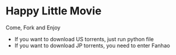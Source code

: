 # Happy Little Movie

Come, Fork and Enjoy

- If you want to download US torrents, just run python file
- If you want to download JP torrents, you need to enter Fanhao